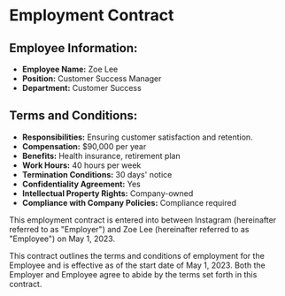 
# Employment Contract

## Employee Information:
- **Employee Name:** Zoe Lee
- **Position:** Customer Success Manager
- **Department:** Customer Success

## Terms and Conditions:
- **Responsibilities:** Ensuring customer satisfaction and retention.
- **Compensation:** $90,000 per year
- **Benefits:** Health insurance, retirement plan
- **Work Hours:** 40 hours per week
- **Termination Conditions:** 30 days' notice
- **Confidentiality Agreement:** Yes
- **Intellectual Property Rights:** Company-owned
- **Compliance with Company Policies:** Compliance required

This employment contract is entered into between Instagram (hereinafter referred to as "Employer") and Zoe Lee (hereinafter referred to as "Employee") on May 1, 2023.

This contract outlines the terms and conditions of employment for the Employee and is effective as of the start date of May 1, 2023. Both the Employer and Employee agree to abide by the terms set forth in this contract.

